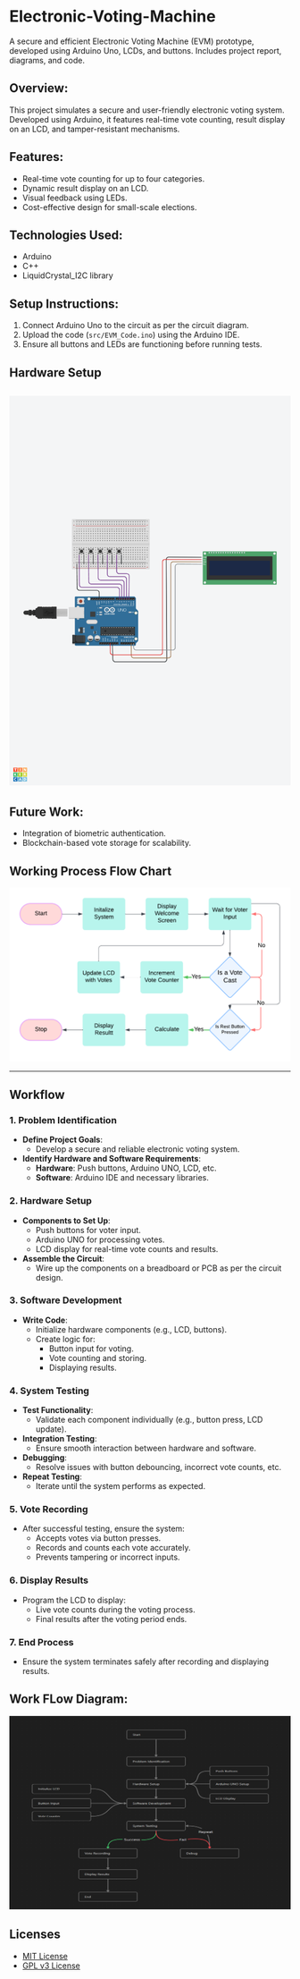 # Electronic-Voting-Machine
A secure and efficient Electronic Voting Machine (EVM) prototype, developed using Arduino Uno, LCDs, and buttons. Includes project report, diagrams, and code.
## Overview:
This project simulates a secure and user-friendly electronic voting system. Developed using Arduino, it features real-time vote counting, result display on an LCD, and tamper-resistant mechanisms.

## Features:
- Real-time vote counting for up to four categories.
- Dynamic result display on an LCD.
- Visual feedback using LEDs.
- Cost-effective design for small-scale elections.

## Technologies Used:
- Arduino
- C++
- LiquidCrystal_I2C library

## Setup Instructions:
1. Connect Arduino Uno to the circuit as per the circuit diagram.
2. Upload the code (`src/EVM_Code.ino`) using the Arduino IDE.
3. Ensure all buttons and LEDs are functioning before running tests.

## Hardware Setup
![Hardware Setup](assets/EVM.png)
---

## Future Work:
- Integration of biometric authentication.
- Blockchain-based vote storage for scalability.

## Working Process Flow Chart 
![Flow Chart](assets/FlowChart.png)

---
## Workflow

### 1. Problem Identification
- **Define Project Goals**:
  - Develop a secure and reliable electronic voting system.
- **Identify Hardware and Software Requirements**:
  - **Hardware**: Push buttons, Arduino UNO, LCD, etc.
  - **Software**: Arduino IDE and necessary libraries.

### 2. Hardware Setup
- **Components to Set Up**:
  - Push buttons for voter input.
  - Arduino UNO for processing votes.
  - LCD display for real-time vote counts and results.
- **Assemble the Circuit**:
  - Wire up the components on a breadboard or PCB as per the circuit design.


### 3. Software Development
- **Write Code**:
  - Initialize hardware components (e.g., LCD, buttons).
  - Create logic for:
    - Button input for voting.
    - Vote counting and storing.
    - Displaying results.
   
### 4. System Testing
- **Test Functionality**:
  - Validate each component individually (e.g., button press, LCD update).
- **Integration Testing**:
  - Ensure smooth interaction between hardware and software.
- **Debugging**:
  - Resolve issues with button debouncing, incorrect vote counts, etc.
- **Repeat Testing**:
  - Iterate until the system performs as expected.


### 5. Vote Recording
- After successful testing, ensure the system:
  - Accepts votes via button presses.
  - Records and counts each vote accurately.
  - Prevents tampering or incorrect inputs.


### 6. Display Results
- Program the LCD to display:
  - Live vote counts during the voting process.
  - Final results after the voting period ends.


### 7. End Process
- Ensure the system terminates safely after recording and displaying results.

## Work FLow Diagram:
![Work_Flow](assets/WorkFlow.png)

## Licenses
- [MIT License](LICENSE-MIT)
- [GPL v3 License](LICENSE-GPL)


